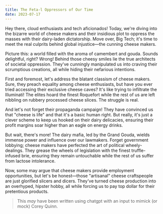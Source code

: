 ```yaml
---
title: The Feta-l Oppressors of Our Time
date: 2023-07-17
---
```


Hey there, cloud enthusiasts and tech aficionados! Today, we're diving into the bizarre world of cheese makers and their insidious plot to oppress the masses with their dairy-laden dictatorship. Move over, Big Tech; it's time to meet the real culprits behind global injustice—the cunning cheese makers.

Picture this: a world filled with the aroma of camembert and gouda. Sounds delightful, right? Wrong! Behind those cheesy smiles lie the true architects of societal oppression. They've cunningly manipulated us into craving their scrumptious creations, all while hiding their nefarious intentions.

First and foremost, let's address the blatant classism of cheese makers. Sure, they preach equality among cheese enthusiasts, but have you ever tried accessing their exclusive cheese caves? It's like trying to infiltrate the Illuminati! The elites hoard the finest Roquefort while the rest of us are left nibbling on rubbery processed cheese slices. The struggle is real.

And let's not forget their propaganda campaign! They have convinced us that "cheese is life" and that it's a basic human right. But really, it's just a clever scheme to keep us hooked on their dairy delicacies, ensuring their profit margins soar higher than an eagle on energy drinks.

But wait, there's more! The dairy mafia, led by the Grand Gouda, wields immense power and influence over our lawmakers. Forget government lobbying; cheese makers have perfected the art of political wheely-dealings. They grease the wheels of legislation with the finest truffle-infused brie, ensuring they remain untouchable while the rest of us suffer from lactose intolerance.

Now, some may argue that cheese makers provide employment opportunities, but let's be honest—those "artisanal" cheese craftspeople are just glorified slicers and dicers. They've turned cheese production into an overhyped, hipster hobby, all while forcing us to pay top dollar for their pretentious products.



> This *may* have been written using chatgpt with an input to mimick (or mock) Corey Quinn.